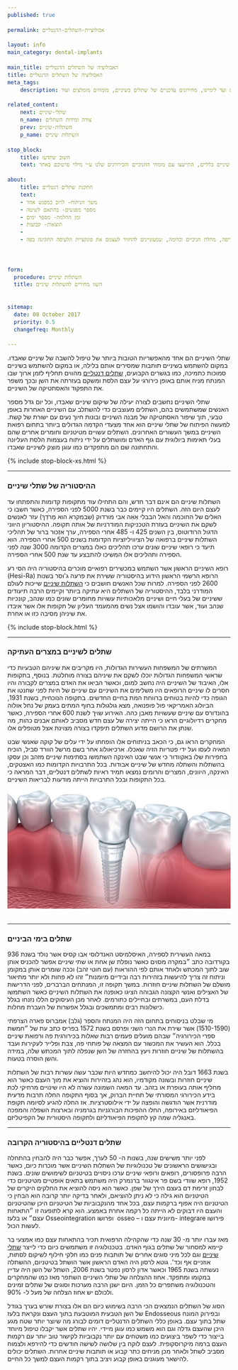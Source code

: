```yaml
---
published: true

permalink: אבולוציית-השתלים-הדנטליים

layout: info
main_category: dental-implants

main_title: האבולוציה של השתלים הדנטליים
title: האבולוציה של השתלים הדנטליים
meta_tags:
    description: כל מה שרציתם לדעת על התפתחות השתלים הדנטליים משחר ההיסטוריה החל ממצרים העתיקה, דרך ימי הביניים ועד לימיינו, מחירונים עדכניים של שתלים בשיניים, מומחים מומלצים ועוד

related_content:
    next: שתלי-שיניים
    n_name: צורה ומידות השתלים
    prev: השתלות-שיניים
    p_name: השתלות שיניים

stop_block: 
    title: חשוב שתדעו
    text: חסרות לכם מספר שיניים בלסת? מעוניינים להחזיר את היכולת לאכול ולחייך ללא כל מגבלה? השתלות שיניים זה הפתרון בשבילכם! חשוב רק שתעברו את ההליך ע״י כירורגים מנוסים ולא אצל רופאי שיניים כלליים, התייעצו עם מומחי החניכיים והכירורגים שלנו ע״י מילוי פרטיכם באתר..
    
about:
    title: התקנת שתלים דנטליים
    text: 
    - משך הניתוח- לרוב במפגש אחד
    - מספר מפגשים- בהתאם לשיטה
    - זמן החלמה- מספר ימים
    - תוצאות- קבועות
    - 
    - שתלים דנטליים יתאימו לאנשים שאיבדו שיניים כתוצאה מריקבון, עששת חריפה, מחלת חניכיים וכדומה, שמעוניינים להחזיר לעצמם את פונקציית הלעיסה התקינה בפה.

   

form:
  procedure: השתלות שיניים
  title: השוו מחירים להשתלות שיניים

  
sitemap: 
  date: 08 October 2017
  priority: 0.5
  changefreq: Monthly

---
```

שתלי השיניים הם אחד מהאפשריות הטובות ביותר של טיפול להשבה של שיניים שאבדו. במקום להשתמש בשיניים תותבות שמסירים אותם בלילה, או במקום להשתמש בשיניים סמוכות כתמיכה, כמו בגשרים הקבועים, [שתלים דנטליים](/שתלים-דנטליים) מהווים תחליף לזמן ארוך שבו המנתח מניח אותם באופן כירורגי על עצם הלסת ומשקם בעזרתה את השן ובכך משפר את התפקוד והאסתטיקה של השיניים.

שתלי השיניים נחשבים לצורה יעילה של שיקום שיניים שאבדו, וכל יום גדל מספר האנשים שמשתמשים בהם, השתלים מעוצבים כדי להשתלב עם השיניים האחרות באופן טבעי, תוך שיפור האסתטיקה של מבנה השיניים ובונות חיוך נעים עם ישורת של קשת. למעשה הפיתוח של שתלי שיניים הוא אחד מצעדי הקדמה הגדולים ביותר בתחום רפואת השיניים במשך העשורים האחרונים. השתלים עשויים מטיטניום וחומרים אחרים שהם בעלי תאימות ביולוגית עם גוף האדם ומושתלים על ידי ניתוח בעצמות הלסת העליונה והתחתונה שם הם מתפקדים כמו עוגן מוצק לשיניים שאבדו.

 {% include stop-block-xs.html %}  

- - - - - -

### ההיסטוריה של שתלי שיניים

השתלות שיניים הם אינם דבר חדש, והם התחילו עוד מתקופות קדומות והתפתחו עד לעצם היום הזה. השתלים היו קיימים כבר בשנת 5000 לפני הספירה, כאשר חשבו כי האלים של החוכמה והאל הבבלי אֵאַה אבי מורדוק (שבמקרא הוא מְרֹדַךְ) עזר לאנשים לשקם את השיניים בעזרת הטכניקות המודרניות של אותה תקופה. ההיסטוריון היווני הדגול הרודוטוס, בין השנים 425 ו- 485 אחרי הספירה, ערך אִזְכּוּר ברור של תהליכי השתלות שיניים ברפואה של הציוויליזציות הקדומות בשנים 500 אחרי הספירה. הוא תיעד כי רופאי שיניים שונים ערכו תהליכים כאלו במצרים הקדומה 3000 שנה לפני הספירה ותהליכים אלו המשיכו להתבצע עד שנת 500 אחרי הספירה. 

רופא השיניים הראשון אשר השתמש במכשירים רפואיים מוכרים בהיסטוריה היה הסי רע (Hesi-Ra) הרופא הרשמי הראשון הידוע בהיסטוריה ששירת את פרעה ג'וסר בשנות 2600 לפני הספירה. למרות שכל האנשים חושבים כי [השתלות שיניים](/השתלות-שיניים) שייכות לעולם המודרני בלבד, ההיסטוריה של השתלים היא עתיקה ביותר וקיימים הרבה תיעודים ששיניים של בעלי חיים ושיניים מלאכותיות עשויות מחומרים שונים כמו שנהב, קונכיות שנהב ועוד, אשר עובדו והושמו אצל נשים מהמעמד העליון של תקופות אלו אשר איבדו את שיניהן מסיבה כזו או אחרת.

 {% include stop-block.html %}  

- - - - - -

###  שתלים לשיניים במצרים העתיקה

המשרתים של המשפחות העשירות הגדולות, היו מקריבים את שיניהם הטבעיות כדי שראשי המשפחות הגדולות יוכלו לשקם את שיניהם בצורה מוחלטת. בנוסף, בתקופות אלו, האיבוד של השיניים היה נחשב למום, וכאשר הביאו את האדם במצרים לקבורה והיו חסרים לו שיניים הרופאים היו משלימים את השיניים עם שיניים של חיות לפני שחנטו את הגופה כדי להיות בטוחים ברווחת המת בחיים החדשים. בתקופה הנוכחית, בשנת 1931, הביולוג האמריקאי פול פופנואה, מצא גולגולות בחוף המתים בעמק של נחל אולוה בהונדורס עם שיניים שעשויות מאבן כהה. האירוע שויך לשנת 600 אחרי הספירה, כאשר מחקרים רדיולוגיים הראו כי הייתה יצירה של עצם חדש מסביב לאותם אבנים כהות, מה שנתן את הרושם מדוע השתלים תיפקדו בצורה מצוינת אצל מטופלים אלו. 

המחקרים הראו גם, כי הכאב בניתוחים אלו הופחתו על ידי עלים של קוקה שאנשי שבט המאיה לעסו ועל ידי פטריות הזיה שאכלו. ארכיאולוג אחר בשם מרשל הוורד סביל, הוכיח בחפירות שלו באקוודור כי אנשי שבט האינקה השתמשו בסתימות שיניים מזהב וכן עסקו בהשתלות והשתלה מחדש של שיניים אבודות. בכל התרבויות הקדומות כמו האצטקים, האינקה, היוונים, המצרים והרומים נמצאו תמיד ראיות לשתלים דנטליים, דבר המראה כי בכל התקופות ובכל התרבויות הייתה מודעות לבריאות השיניים.


 ![{{ page.title }}](/images/articles/dental-implants.jpg)  

- - - - - -

###  שתלים בימי הביניים

במאה העשירית לספירה, האיסלמיסט האנדלוסי אבו קסיס אשר נולד בשנת 936 בקורדובה כתב ״במקרה מסוים כאשר נופלת שן אחת או שתי שיניים אפשר להכניס אותן שוב לתוך המכתש ולאחד אותם לפי ההוראות (עם חוטי זהב) וככה שומרים אותן במקומן וניתוח זה צריך להיעשות בזהירות רבה ובידיים מיומנות״ זהו לא פחות ולא יותר מתיאור מושלם של השתלות שיניים חוזרות. במשך תקופה זו, המנתחים הברברים, לפני הדרישות של האצילים ואנשי הקצונה הגבוהה הציגו כאופנה את השתלות השיניים כאשר השתמשו בדלת העם, במשרתים ובחיילים כתורמים. לאחר מכן העיסוקים הללו נזנחו בגלל כישלונות רבים ומתמשכים ובגלל אפשרות של העברת מחלות. 

מי שבלט בניסוחים בתחום הזה היה המנתח והספר (גלב) אמברוס פארה הצרפתי (1510-1590) אשר שירת את הנרי השני ופרסם בשנת 1572 בפריס כתב עת של ״חמשת ספרי הכירורגיה״ שבהם מועלים פעמים רבות שאלות בכירורגית פה ורפואת שיניים בכלל. הוא העשיר את המכשור עם המצאה של פותחי פה, צבת ופלייר לעקירות ועבד בהשתלות של שיניים חוזרות ויעץ בהחזרה של השן שנפלה לתוך המכתש שלה, במידה והשן הוסרה בטעות. 

בשנת 1663 דובל היה יכול להיחשב כמחדש היות שכבר עשה עשרות רבות של השתלות שיניים חוזרות ובשונה מקודמיו, הוא נהג בזהירות והוציא את מוך העצם כאשר הוא מחליף אותה בעופרת או בזהב. עד המאה השמונה עשרה לא היו שינויים מרחיקי לכת בידע הכירורגי המסורתי של תחיית הברוק, אך בסוף התקופה החלה תרבות מדעית מודרנית אשר הודגשה והופצה על ידי אילוסטרציות. אז החלה להגיע לסיומה תקופת הפיאודליזם באירופה, החלו ההפיכות הבורגניות בגרמניה ובארצות השפלה והמפכה באנגליה שמה קץ לתקופת הפיאודליזם ולתקופה היסטורית של הקפיטליזם.
- - - - - -

###  שתלים דנטליים בהיסטוריה הקרובה

לפני יותר משישים שנה, בשנות ה- 50 לערך, אפשר כבר היה להבחין בהתחלה ובגישושים הראשונים של טכנולוגיות של השתלות השיניים אשר מוכרות כיום, כאשר הרבה פרופסורים, רופאים ורופאי שיניים ערכו ניסויים בטיטניום לשימושים שונים. בשנת 1952, רופא שוודי בשם פר אינגוור ברנמרק היה משתמש בתאים אופטיים מטיטניום כדי לבחון זרימת דם בעצם הירך של שפן. כאשר הוא ניסה להוציא את החלקים היקרים של הטיטניום הוא גילה כי לא ניתן להוציאם, ולאחר בדיקה יותר קרובה הוא הבחין כי הטיטניום היה אפוף ברקמות עצם, בכל אחד מהנקבוביות של הטיטניום היכן שהטיטניום והעצם היו דבוקים לא הייתה כל רקמה אחרת באמצע. הוא קרא לתופעה זו ״התאחות עצם״ או בלעז Osseointegration ופרושו  osseo – מיוונית עצם ו- integrare פירושו לעשות הכול. 

מאז עברו יותר מ- 30 שנה כדי שהקהילה הרפואית תכיר בהתאחות עצם כמו אמצעי בר קיימא למסחור של שתלים בגוף האדם. בטכנולוגיה זו משתמשים כיום כדי לייצר [שתלי שיניים](/שתלי-שיניים) וגם לכל מיני סוגים אחרים של תותבות פנים כמו חלקי חילוף לשיקום לסתות, אוזניים אף וכד'. גוטא לרסון היה האדם הראשון אשר הושתל בטיטניום, ההשתלה נעשתה בשנת 1965 וכאשר אדון לרסון נפטר בשנת 2006, השתל של השן היה עדיין במקומו ומתפקד. אחוז ההצלחה של שתלי השיניים השתפר מאז כמו שהמחקרים והטכנולוגיה משתפרים כל הזמן. היום ישנן הרבה מערכות וסוגים של שתלים זמינים ולכולם יש אחוז הצלחה של מעל ל- 90%. 

הסוג של השתלים הנמצאים הכי הרבה בשימוש כיום הם אלו בצורת שורש בערך בגודל של השן הטבעית המוטבעת בתוך העצם ונקראת בלעז Endosseous ובפירוק המונח שתל בתוך עצם. באופן כללי השתלים הדנטליים דומים לבורג מה שיוצר יותר שטח מגע היכן שהעצם גדלה וגם הוא משמש כמו עוגן מיידי. יהיו שתלים אשר יקבלו טיפול מיוחד בייצור כדי לשפר ביצועים כמו משטחים עם יותר נקבוביות לקישור טוב יותר עם רקמות העצם ברמה מיקרוסקופית. לעצם לוקח בין שלושה לשישה חודשים כדי להירפא ולצמוח מסביב לשתל ולאחר מכן מניחים כתר קבוע או תותבות שיניים אחרות. השתלים יכולים להישאר מעוגנים באופן קבוע ויציב בתוך רקמות העצם למשך כל החיים.  